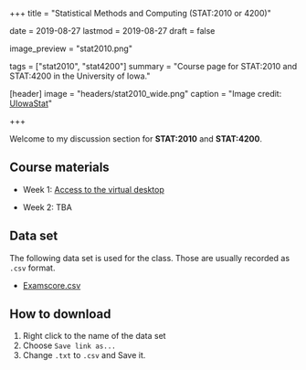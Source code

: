 +++
title = "Statistical Methods and Computing (STAT:2010 or 4200)"

date = 2019-08-27
lastmod = 2019-08-27
draft = false

image_preview = "stat2010.png"

tags = ["stat2010", "stat4200"]
summary = "Course page for STAT:2010 and STAT:4200 in the University of Iowa."

[header]
image = "headers/stat2010_wide.png"
caption = "Image credit: [UIowaStat](https://stat.uiowa.edu/)"

+++

Welcome to my discussion section for **STAT:2010** and **STAT:4200**.

## Course materials

- Week 1: <a href="https://theissaclee.com/post/stat2010-week1/" target="_self">Access to the virtual desktop</a>

- Week 2: TBA

## Data set

The following data set is used for the class. Those are usually recorded as `.csv` format.

- [Examscore.csv](https://raw.githubusercontent.com/issactoast/EnBlog/master/static/files/stat2010/examscore.csv)

## How to download

1. Right click to the name of the data set
1. Choose `Save link as...`
1. Change `.txt` to `.csv` and Save it.

